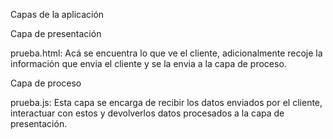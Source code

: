 Capas de la aplicación

Capa de presentación

prueba.html: Acá se encuentra lo que ve el cliente, adicionalmente recoje la información que envia el cliente y se la envia a la capa de proceso.

Capa de proceso

prueba.js: Esta capa se encarga de recibir los datos enviados por el cliente, interactuar con estos y devolverlos datos procesados a la capa de presentación. 
